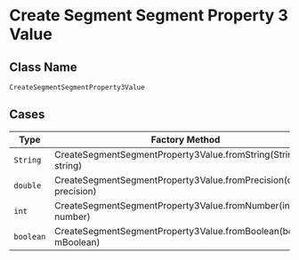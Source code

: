 
# Create Segment Segment Property 3 Value

## Class Name

`CreateSegmentSegmentProperty3Value`

## Cases

| Type | Factory Method |
|  --- | --- |
| `String` | CreateSegmentSegmentProperty3Value.fromString(String string) |
| `double` | CreateSegmentSegmentProperty3Value.fromPrecision(double precision) |
| `int` | CreateSegmentSegmentProperty3Value.fromNumber(int number) |
| `boolean` | CreateSegmentSegmentProperty3Value.fromBoolean(boolean mBoolean) |

